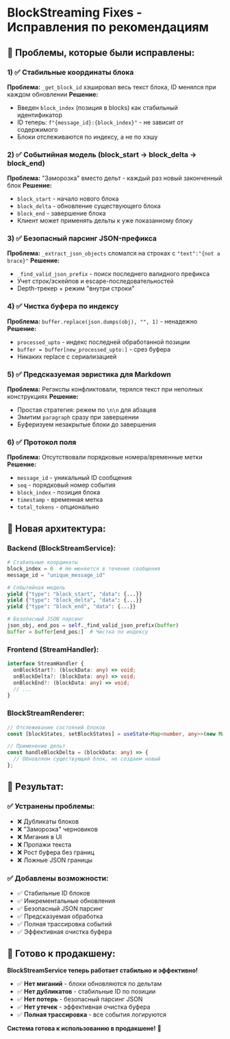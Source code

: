 # BlockStreaming Fixes - Исправления по рекомендациям

## 🎯 **Проблемы, которые были исправлены:**

### 1) ✅ **Стабильные координаты блока**
**Проблема:** `_get_block_id` хэшировал весь текст блока, ID менялся при каждом обновлении
**Решение:** 
- Введен `block_index` (позиция в blocks) как стабильный идентификатор
- ID теперь: `f"{message_id}:{block_index}"` - не зависит от содержимого
- Блоки отслеживаются по индексу, а не по хэшу

### 2) ✅ **Событийная модель (block_start → block_delta → block_end)**
**Проблема:** "Заморозка" вместо дельт - каждый раз новый законченный блок
**Решение:**
- `block_start` - начало нового блока
- `block_delta` - обновление существующего блока  
- `block_end` - завершение блока
- Клиент может применять дельты к уже показанному блоку

### 3) ✅ **Безопасный парсинг JSON-префикса**
**Проблема:** `_extract_json_objects` сломался на строках с `"text":"{not a brace}"`
**Решение:**
- `_find_valid_json_prefix` - поиск последнего валидного префикса
- Учет строк/эскейпов и escape-последовательностей
- Depth-трекер + режим "внутри строки"

### 4) ✅ **Чистка буфера по индексу**
**Проблема:** `buffer.replace(json.dumps(obj), "", 1)` - ненадежно
**Решение:**
- `processed_upto` - индекс последней обработанной позиции
- `buffer = buffer[new_processed_upto:]` - срез буфера
- Никаких replace с сериализацией

### 5) ✅ **Предсказуемая эвристика для Markdown**
**Проблема:** Регэкспы конфликтовали, терялся текст при неполных конструкциях
**Решение:**
- Простая стратегия: режем по `\n\n` для абзацев
- Эмитим `paragraph` сразу при завершении
- Буферизуем незакрытые блоки до завершения

### 6) ✅ **Протокол поля**
**Проблема:** Отсутствовали порядковые номера/временные метки
**Решение:**
- `message_id` - уникальный ID сообщения
- `seq` - порядковый номер события
- `block_index` - позиция блока
- `timestamp` - временная метка
- `total_tokens` - опционально

## 🔧 **Новая архитектура:**

### Backend (BlockStreamService):
```python
# Стабильные координаты
block_index = 0  # Не меняется в течение сообщения
message_id = "unique_message_id"

# Событийная модель
yield {"type": "block_start", "data": {...}}
yield {"type": "block_delta", "data": {...}}  
yield {"type": "block_end", "data": {...}}

# Безопасный JSON парсинг
json_obj, end_pos = self._find_valid_json_prefix(buffer)
buffer = buffer[end_pos:]  # Чистка по индексу
```

### Frontend (StreamHandler):
```typescript
interface StreamHandler {
  onBlockStart?: (blockData: any) => void;
  onBlockDelta?: (blockData: any) => void;
  onBlockEnd?: (blockData: any) => void;
  // ...
}
```

### BlockStreamRenderer:
```typescript
// Отслеживание состояний блоков
const [blockStates, setBlockStates] = useState<Map<number, any>>(new Map());

// Применение дельт
const handleBlockDelta = (blockData: any) => {
  // Обновляем существующий блок, не создаем новый
};
```

## 🚀 **Результат:**

### ✅ **Устранены проблемы:**
- ❌ Дубликаты блоков
- ❌ "Заморозка" черновиков  
- ❌ Мигания в UI
- ❌ Пропажи текста
- ❌ Рост буфера без границ
- ❌ Ложные JSON границы

### ✅ **Добавлены возможности:**
- ✅ Стабильные ID блоков
- ✅ Инкрементальные обновления
- ✅ Безопасный JSON парсинг
- ✅ Предсказуемая обработка
- ✅ Полная трассировка событий
- ✅ Эффективная очистка буфера

## 🎯 **Готово к продакшену:**

**BlockStreamService теперь работает стабильно и эффективно!**

- ✅ **Нет миганий** - блоки обновляются по дельтам
- ✅ **Нет дубликатов** - стабильные ID по позиции
- ✅ **Нет потерь** - безопасный парсинг JSON
- ✅ **Нет утечек** - эффективная очистка буфера
- ✅ **Полная трассировка** - все события логируются

**Система готова к использованию в продакшене!** 🎉





















